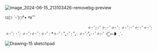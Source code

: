 ## 
![image_2024-06-15_213103426-removebg-preview](https://github.com/IHeartSwanie/IHeartSwanie/assets/170365983/f623a1de-1967-42f7-a1d9-9041891e1740)


 
ପ(੭ ´ᵕ`)੭°• જ⁀




ᅠ ᅠᅠᅠ ᅠᅠᅠ ᅠᅠᅠ ᅠᅠᅠ ᅠᅠᅠ ᅠᅠᅠ    *✧･ﾟ:*:･ﾟ✧*:･ﾟ✧･ﾟ: *✧･ﾟ:･ﾟ✧*:･ﾟ✧･ﾟ: *✧･ﾟ:* ･ﾟ: *✧･ﾟ:*✧･ﾟ:* ✧･ﾟ: *✧･ﾟ: ˚₊･ﾟ: ˚₊· *✧･ﾟ:˚₊·･ﾟ✧*:･ﾟ✧  ͟͟͞͞➳❥ ˎˊ˗










![Drawing-15 sketchpad](https://github.com/IHeartSwanie/IHeartSwanie/assets/170365983/58512cc2-7e80-4c98-8e03-bb45695a2b5a)

